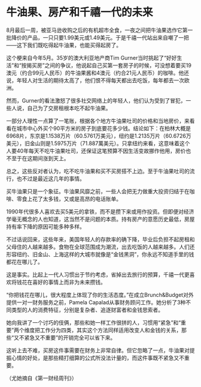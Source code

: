 # 牛油果、房产和千禧一代的未来

8月最后一周，被亚马逊收购之后的有机超市全食，一夜之间把牛油果选作它第一批降价的产品，一只只要1.99美元或1.49美元。于是千禧一代站出来自嘲了一把——这下我们既吃得起牛油果，也能买得起房了。 

这个梗来自今年5月。35岁的澳大利亚地产商Tim Gurner当时挑起了“好好生活”和“按揭买房”之间的争议，他说起自己买第一套房子的时候，可没想着要买19澳元（约合99元人民币）的牛油果酱和4澳元（约合21元人民币）的咖啡。他还说，年轻人对生活的期待太高了，他们恨不得每天都出去吃饭，每年都去一次欧洲。 

然而，Gurner的看法激怒了很多社交网络上的年轻人，他们认为受到了冒犯，一些人说，自己为了交房租根本吃不起牛油果。 

一部分人理性一点算了一笔账，根据各个地方牛油果吐司的价格和当地房价，来看看在城市中心外买个90平方米的房子到底要花多少钱。结论如下：在柏林大概是6968片，东京是1.1538万片（60.5761万美元），纽约是1.2135万片（60.6726万美元），旧金山则是1.5975万片（71.887萬美元）。只拿纽约来看，这意味着这个人要40年每天不吃牛油果吐司，还保证这笔预算不因生活变故挪作他用，房价也不至于在这期间涨到天上。 

总之，这些反对者认为，吃不吃牛油果和买不买房搭不上边。至于牛油果吐司的流行，也不过是最近这几年的事情。 

买牛油果只是一个象征。牛油果风靡之前，一些人会把无力做重大投资归结于在咖啡、零食上花了太多钱，又或是高昂的电话账单。 

1990年代很多人喜欢去买5美元的拿铁，而不是攒下来或用作投资。但即便对经济学毫无概念的人也知道，这当然不是问题的本质。持有房产的意愿历史最低，房屋持有率下降的原因可能多种多样。 

不过话说回来，这些年来，美国年轻人的存款率的确下降，毕业后负担不起房租和父母住的人越来越多。食物在全球范围成为潮流，出去吃饭的人越来越多。人们还形容纽约、旧金山、上海这样的大城市就像是“金钱黑洞”，你永远不知道手里的钱都花在哪儿了。 

这是事实。比起上一代人习惯出于节约考虑，省掉出去旅行的预算，千禧一代更喜欢将钱花在喜好的事情上而非为未来攒钱。 

“你把钱花在哪儿，很大程度上体现了你的生活态度。”在成立Brunch&Budget对外提供一对一财务服务之前，Pamela Capalad从事财务顾问工作。她分析了3种不同类型的人的消费特征，分别是复杂者、追逐财富者和金钱思索者。 

她向我讲了一个讨巧的伎俩，那些和她一样工作很拼的人，习惯用“紧急”和“重要”两个维度把工作分为四类，其实这个方法同样适用改变人和金钱的关系，那些“又不紧急又不重要”的开销完全可以省下来。 

这听上去不难，买房这件事需要在财务上非常自律。但它忽略了一点，牛油果对提振心情的好处，是那些精打细算的公式所没法计量的，而这件事既不紧急又不重要。 

（尤她摘自《第一财经周刊》）